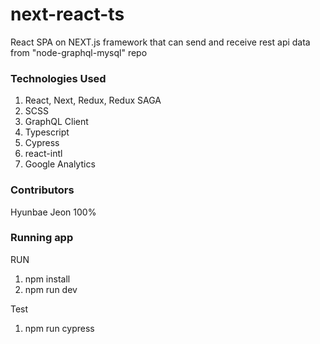 # next-react-ts

React SPA on NEXT.js framework that can send and receive rest api data from "node-graphql-mysql" repo

### Technologies Used

1. React, Next, Redux, Redux SAGA
2. SCSS
3. GraphQL Client
4. Typescript
5. Cypress
6. react-intl
7. Google Analytics

### Contributors

Hyunbae Jeon 100%

### Running app

RUN

1. npm install
2. npm run dev

Test

1.  npm run cypress
